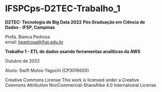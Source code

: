 # IFSPCps-D2TEC-Trabalho_1
**D2TEC: Tecnologia de Big Data 2022**
**Pós Graduação em Ciência de Dados - IFSP, Campinas**

Profa. Bianca Pedrosa<br>
email: bpedrosa@ifsp.edu.br

**Trabalho 1 - ETL de dados usando ferramentas analíticas da AWS**

Outubro de 2022

Aluno: Swift Motoo Yaguchi (CP301665X)

Creative Commons License This work is licensed under a Creative Commons Attribution
NonCommercial-ShareAlike 4.0 International License.
